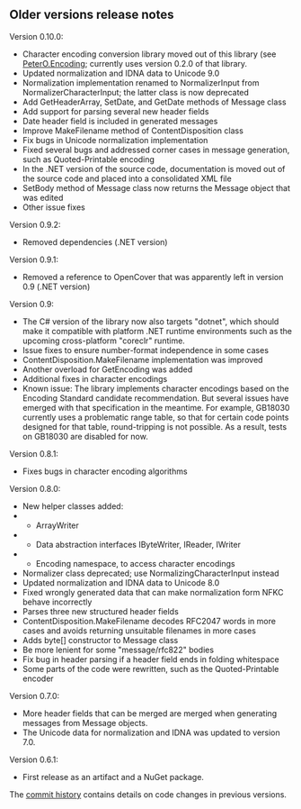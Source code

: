 Older versions release notes
---------------------

Version 0.10.0:

- Character encoding conversion library moved out of this library (see [PeterO.Encoding](https://github.com/peteroupc/Encoding); currently uses version 0.2.0 of that library.
- Updated normalization and IDNA data to Unicode 9.0
- Normalization implementation renamed to NormalizerInput from NormalizerCharacterInput; the latter class is now deprecated
- Add GetHeaderArray, SetDate, and GetDate methods of Message class
- Add support for parsing several new header fields
- Date header field is included in generated messages
- Improve MakeFilename method of ContentDisposition class
- Fix bugs in Unicode normalization implementation
- Fixed several bugs and addressed corner cases in message generation, such as Quoted-Printable encoding
- In the .NET version of the source code, documentation is moved out of the source code and placed into a consolidated XML file
- SetBody method of Message class now returns the Message object that was edited
- Other issue fixes

Version 0.9.2:

- Removed dependencies (.NET version)

Version 0.9.1:

- Removed a reference to OpenCover that was apparently left in version 0.9 (.NET version)

Version 0.9:

- The C# version of the library now also targets "dotnet", which should make it compatible with platform .NET runtime
environments such as the upcoming cross-platform "coreclr" runtime.
- Issue fixes to ensure number-format independence in some cases
- ContentDisposition.MakeFilename implementation was improved
- Another overload for GetEncoding was added
- Additional fixes in character encodings
- Known issue: The library implements character encodings based on the Encoding Standard
candidate recommendation.  But several issues have emerged with that specification in the meantime.
For example, GB18030 currently uses a problematic range table, so that for certain code points designed
for that table, round-tripping is not possible.  As a result, tests on GB18030 are disabled
for now.

Version 0.8.1:

- Fixes bugs in character encoding algorithms

Version 0.8.0:

- New helper classes added:
- - ArrayWriter
- -  Data abstraction interfaces IByteWriter, IReader, IWriter
- -  Encoding namespace, to access character encodings
- Normalizer class deprecated; use NormalizingCharacterInput
  instead
- Updated normalization and IDNA data to Unicode 8.0
- Fixed wrongly generated data that can make normalization form NFKC
  behave incorrectly
- Parses three new structured header fields
- ContentDisposition.MakeFilename decodes RFC2047 words
  in more cases and avoids returning unsuitable filenames in more cases
- Adds byte[] constructor to Message class
- Be more lenient for some "message/rfc822" bodies
- Fix bug in header parsing if a header field ends in folding whitespace
- Some parts of the code were rewritten, such as the Quoted-Printable
  encoder

Version 0.7.0:

- More header fields that can be merged are merged when generating messages from Message objects.
- The Unicode data for normalization and IDNA was updated to version 7.0.

Version 0.6.1:

- First release as an artifact and a NuGet package.

The [commit history](https://github.com/peteroupc/MailLib/commits/master)
contains details on code changes in previous versions.
